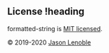 ## License !heading

formatted-string is [MIT licensed](./LICENSE).

© 2019-2020 [Jason Lenoble](mailto:jason.lenoble@gmail.com)
